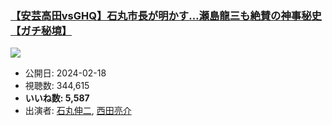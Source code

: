 ### [【安芸高田vsGHQ】石丸市長が明かす…瀬島龍三も絶賛の神事秘史【ガチ秘境】](https://www.youtube.com/watch?v=dllrObQPA3g)
[![](https://img.youtube.com/vi/dllrObQPA3g/sddefault.jpg)](https://www.youtube.com/watch?v=dllrObQPA3g)
-   公開日: 2024-02-18
-   視聴数: 344,615
-   **いいね数: 5,587**
-   出演者: [石丸伸二](/rehacq_fan/people/石丸伸二 "wikilink"), [西田亮介](/rehacq_fan/people/西田亮介 "wikilink")
